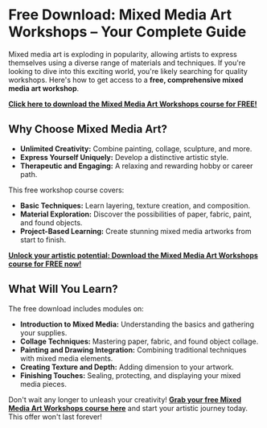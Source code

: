 # Free Download: Mixed Media Art Workshops – Your Complete Guide

Mixed media art is exploding in popularity, allowing artists to express themselves using a diverse range of materials and techniques. If you're looking to dive into this exciting world, you're likely searching for quality workshops. Here's how to get access to a **free, comprehensive mixed media art workshop**.

[**Click here to download the Mixed Media Art Workshops course for FREE!**](https://udemywork.com/mixed-media-art-workshops)

## Why Choose Mixed Media Art?

*   **Unlimited Creativity:** Combine painting, collage, sculpture, and more.
*   **Express Yourself Uniquely:** Develop a distinctive artistic style.
*   **Therapeutic and Engaging:** A relaxing and rewarding hobby or career path.

This free workshop course covers:

*   **Basic Techniques:** Learn layering, texture creation, and composition.
*   **Material Exploration:** Discover the possibilities of paper, fabric, paint, and found objects.
*   **Project-Based Learning:** Create stunning mixed media artworks from start to finish.

[**Unlock your artistic potential: Download the Mixed Media Art Workshops course for FREE now!**](https://udemywork.com/mixed-media-art-workshops)

## What Will You Learn?

The free download includes modules on:

*   **Introduction to Mixed Media:** Understanding the basics and gathering your supplies.
*   **Collage Techniques:** Mastering paper, fabric, and found object collage.
*   **Painting and Drawing Integration:** Combining traditional techniques with mixed media elements.
*   **Creating Texture and Depth:** Adding dimension to your artwork.
*   **Finishing Touches:** Sealing, protecting, and displaying your mixed media pieces.

Don't wait any longer to unleash your creativity! **[Grab your free Mixed Media Art Workshops course here](https://udemywork.com/mixed-media-art-workshops)** and start your artistic journey today. This offer won't last forever!
